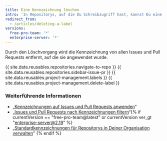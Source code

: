 ```yaml
---
title: Eine Kennzeichnung löschen
intro: 'In Repositorys, auf die Du Schreibzugriff hast, kannst Du eine Kennzeichnung löschen, wenn Du sie nicht mehr zum Klassifizieren von Issues oder Pull Requests benötigst.'
redirect_from:
  - /articles/deleting-a-label
versions:
  free-pro-team: '*'
  enterprise-server: '*'
---
```


Durch den Löschvorgang wird die Kennzeichnung von allen Issues und Pull Requests entfernt, auf die sie angewendet wurde.

{{ site.data.reusables.repositories.navigate-to-repo }}
{{ site.data.reusables.repositories.sidebar-issue-pr }}
{{ site.data.reusables.project-management.labels }}
{{ site.data.reusables.project-management.delete-label }}

### Weiterführende Informationen

- „[Kennzeichnungen auf Issues und Pull Requests anwenden](/articles/applying-labels-to-issues-and-pull-requests)“
- „[Issues und Pull Requests nach Kennzeichnungen filtern](/articles/filtering-issues-and-pull-requests-by-labels)“{% if currentVersion == "free-pro-team@latest" or currentVersion ver_gt "enterprise-server@2.19" %}
- „[Standardkennzeichnungen für Repositorys in Deiner Organisation verwalten](/articles/managing-default-labels-for-repositories-in-your-organization)"
{% endif %}
